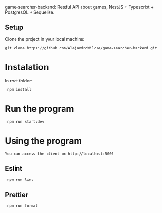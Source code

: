 game-searcher-backend: Restful API about games, NestJS + Typescript + PostgresQL + Sequelize.

## Setup

Clone the project in your local machine:

```
git clone https://github.com/AlejandroWilcke/game-searcher-backend.git
```

# Instalation

In root folder:
```
 npm install
```

# Run the program
```
 npm run start:dev
```

# Using the program
```
You can access the client on http://localhost:5000
```

## Eslint
```
 npm run lint
```

## Prettier
```
 npm run format
```
